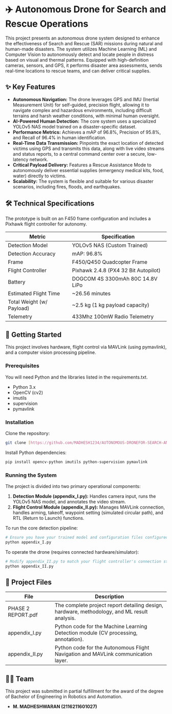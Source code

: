# ✈️ Autonomous Drone for Search and Rescue Operations
This project presents an autonomous drone system designed to enhance the effectiveness of Search and Rescue (SAR) missions during natural and human-made disasters. The system utilizes Machine Learning (ML) and Computer Vision to autonomously detect and locate people in distress based on visual and thermal patterns. Equipped with high-definition cameras, sensors, and GPS, it performs disaster area assessments, sends real-time locations to rescue teams, and can deliver critical supplies.

## ✨ Key Features
- **Autonomous Navigation:** The drone leverages GPS and IMU (Inertial Measurement Unit) for self-guided, precision flight, allowing it to navigate complex and hazardous environments, including difficult terrains and harsh weather conditions, with minimal human oversight.
- **AI-Powered Human Detection:** The core system uses a specialized YOLOv5 NAS model trained on a disaster-specific dataset.
- **Performance Metrics:** Achieves a mAP of 96.8%, Precision of 95.8%, and Recall of 96.4% in human identification.
- **Real-Time Data Transmission:** Pinpoints the exact location of detected victims using GPS and transmits this data, along with live video streams and status reports, to a central command center over a secure, low-latency network.
- **Critical Payload Delivery:** Features a Rescue Assistance Mode to autonomously deliver essential supplies (emergency medical kits, food, water) directly to victims.
- **Scalability:** The system is flexible and suitable for various disaster scenarios, including fires, floods, and earthquakes.

## 🛠️ Technical Specifications
The prototype is built on an F450 frame configuration and includes a Pixhawk flight controller for autonomy.

| Metric              | Specification                                |
|----------------------|----------------------------------------------|
| Detection Model      | YOLOv5 NAS (Custom Trained)                 |
| Detection Accuracy   | mAP: 96.8%                                  |
| Frame                | F450/Q450 Quadcopter Frame                  |
| Flight Controller    | Pixhawk 2.4.8 (PX4 32 Bit Autopilot)        |
| Battery              | DOGCOM 4S 3300mAh 80C 14.8V LiPo            |
| Estimated Flight Time| ~26.56 minutes                              |
| Total Weight (w/ Payload) | ~2.5 kg (1 kg payload capacity)        |
| Telemetry            | 433Mhz 100mW Radio Telemetry                |

## 🚀 Getting Started
This project involves hardware, flight control via MAVLink (using pymavlink), and a computer vision processing pipeline.

### Prerequisites
You will need Python and the libraries listed in the requirements.txt.

- Python 3.x  
- OpenCV (cv2)  
- imutils  
- supervision  
- pymavlink  

### Installation
Clone the repository:
```bash
git clone [https://github.com/MADHESH1234/AUTONOMOUS-DRONEFOR-SEARCH-AND-RESCUE-OPERATIONS.git]
```

Install Python dependencies:
```bash
pip install opencv-python imutils python-supervision pymavlink
```

### Running the System
The project is divided into two primary operational components:

1. **Detection Module (appendix_I.py):** Handles camera input, runs the YOLOv5 NAS model, and annotates the video stream.  
2. **Flight Control Module (appendix_II.py):** Manages MAVLink connection, handles arming, takeoff, waypoint setting (simulated circular path), and RTL (Return to Launch) functions.

To run the core detection pipeline:
```bash
# Ensure you have your trained model and configuration files configured correctly within the script paths ie.appedix_I
python appendix_I.py
```

To operate the drone (requires connected hardware/simulator):
```bash
# Modify appendix_II.py to match your flight controller's connection string (e.g., 'COM18', baud=57600)
python appendix_II.py
```

## 📂 Project Files
| File              | Description                                                           |
|-------------------|-----------------------------------------------------------------------|
| PHASE 2 REPORT.pdf| The complete project report detailing design, hardware, methodology, and ML result analysis. |
| appendix_I.py     | Python code for the Machine Learning Detection module (CV processing, annotation). |
| appendix_II.py    | Python code for the Autonomous Flight Navigation and MAVLink communication layer. |

## 🧑‍💻 Team
This project was submitted in partial fulfillment for the award of the degree of Bachelor of Engineering in Robotics and Automation.

- **M. MADHESHWARAN (2116211601027)**  
